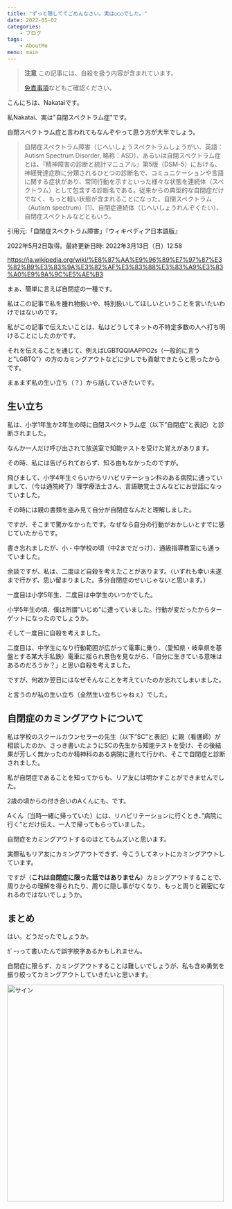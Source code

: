 ```yaml
---
title: "ずっと隠しててごめんなさい。実は○○○でした。"
date: 2022-05-02
categories:
    - ブログ
tags:
    - AboutMe
menu: main
---
```


>**注意**
>この記事には、自殺を扱う内容が含まれています。
>
>[免責事項](https://nakatai.ga/policy/disclaimer/)などもご確認ください。

こんにちは、Nakataiです。

私Nakatai、実は"自閉スペクトラム症"です。

自閉スペクトラム症と言われてもなんぞやって思う方が大半でしょう。

>自閉症スペクトラム障害（じへいしょうスペクトラムしょうがい、英語：Autism Spectrum Disorder, 略称：ASD）、あるいは自閉スペクトラム症とは、『精神障害の診断と統計マニュアル』第5版（DSM-5）における、神経発達症群に分類されるひとつの診断名で、コミュニケーションや言語に関する症状があり、常同行動を示すといった様々な状態を連続体（スペクトラム）として包含する診断名である。従来からの典型的な自閉症だけでなく、もっと軽い状態が含まれることになった。自閉スペクトラム（Autism spectrum）[1]、自閉症連続体（じへいしょうれんぞくたい）、自閉症スペクトルなどともいう。

引用元:「自閉症スペクトラム障害」『ウィキペディア日本語版』

2022年5月2日取得。最終更新日時: 2022年3月13日（日）12:58

<https://ja.wikipedia.org/wiki/%E8%87%AA%E9%96%89%E7%97%87%E3%82%B9%E3%83%9A%E3%82%AF%E3%83%88%E3%83%A9%E3%83%A0%E9%9A%9C%E5%AE%B3>

まぁ、簡単に言えば自閉症の一種です。

私はこの記事で私を腫れ物扱いや、特別扱いしてほしいということを言いたいわけではないのです。

私がこの記事で伝えたいことは、私はどうしてネットの不特定多数の人へ打ち明けることにしたのかです。

それを伝えることを通じて、例えばLGBTQQIAAPPO2s（一般的に言うと"LGBTQ"）の方のカミングアウトなどに少しでも貢献できたらと思ったからです。

まぁまず私の生い立ち（？）から話していきたいです。

## 生い立ち

私は、小学1年生か2年生の時に自閉スペクトラム症（以下”自閉症”と表記）と診断されました。

なんか一人だけ呼び出されて放送室で知能テストを受けた覚えがあります。

その時、私には告げられておらず、知る由もなかったのですが。

飛びまして、小学4年生ぐらいからリハビリテーション科のある病院に通っていまして、（今は通院終了）理学療法士さん、言語聴覚士さんなどにお世話になっていました。

その時には親の書類を盗み見て自分が自閉症なんだと理解しました。

ですが、そこまで驚かなかったです。なぜなら自分の行動がおかしいとすでに感じていたからです。

書き忘れましたが、小・中学校の頃（中2までだっけ）、通級指導教室にも通っていました。

余談ですが、私は、二度ほど自殺を考えたことがあります。（いずれも幸い未遂まで行かず、思い留まりました。多分自閉症のせいじゃないと思います。）

一度目は小学5年生、二度目は中学生のいつかでした。

小学5年生の頃、僕は所謂”いじめ”に遭っていました。行動が変だったからターゲットになったのでしょうか。

そして一度目に自殺を考えました。

二度目は、中学生になり行動範囲が広がって電車に乗り、（愛知県・岐阜県を基盤とする某大手私鉄）電車に揺られ景色を見ながら、「自分に生きている意味はあるのだろうか？」と思い自殺を考えました。

ですが、何故か翌日にはなぜそんなことを考えていたのか忘れてしまいました。

と言うのが私の生い立ち（全然生い立ちじゃねぇ）でした。

## 自閉症のカミングアウトについて

私は学校のスクールカウンセラーの先生（以下”SC”と表記）に親（看護師）が相談したのか、さっき書いたようにSCの先生から知能テストを受け、その後結果が芳しく無かったのか精神科のある病院に連れて行かれ、そこで自閉症と診断されました。

私が自閉症であることを知ってからも、リア友には明かすことができませんでした。

2歳の頃からの付き合いのAくんにも、です。

Aくん（当時一緒に帰っていた）には、リハビリテーションに行くとき、”病院に行く”とだけ伝え、一人で帰ってもらっていました。

自閉症をカミングアウトするのはとてもムズいと思います。

実際私もリア友にカミングアウトできず、今こうしてネットにカミングアウトしています。

ですが（**これは自閉症に限った話ではありません**）カミングアウトすることで、周りからの理解を得られたり、周りに隠し事がなくなり、もっと周りと親密になれるのではないでしょうか。

## まとめ

はい。どうだったでしょうか。

ｶﾞｰｯって書いたんで誤字脱字あるかもしれません。

自閉症に限らず、カミングアウトすることは難しいでしょうが、私も含め勇気を振り絞ってカミングアウトしていきたいと思います。

<img src="https://cdn.nakatai.ga/img/sign.webp" width="500" alt="サイン">

<Disqus>
